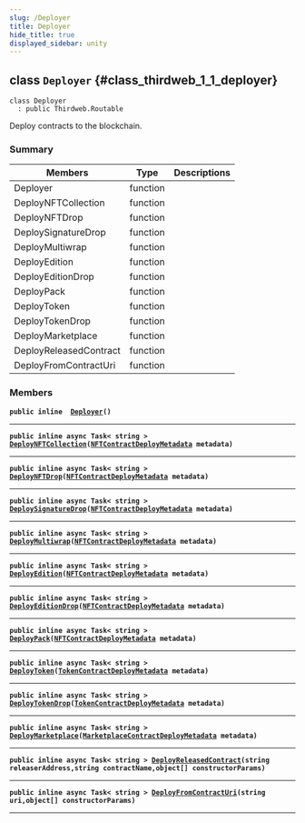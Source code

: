```yaml
---
slug: /Deployer
title: Deployer
hide_title: true
displayed_sidebar: unity
---
```


## class `Deployer` {#class_thirdweb_1_1_deployer}

```
class Deployer
  : public Thirdweb.Routable
```

Deploy contracts to the blockchain.

### Summary

| Members | Type | Descriptions |
| ------- | ---- | ------------ |
| Deployer | function |  |
| DeployNFTCollection | function |  |
| DeployNFTDrop | function |  |
| DeploySignatureDrop | function |  |
| DeployMultiwrap | function |  |
| DeployEdition | function |  |
| DeployEditionDrop | function |  |
| DeployPack | function |  |
| DeployToken | function |  |
| DeployTokenDrop | function |  |
| DeployMarketplace | function |  |
| DeployReleasedContract | function |  |
| DeployFromContractUri | function |  |

### Members

**`public inline  `[`Deployer`](#class_thirdweb_1_1_deployer_1a6b3329ae934d3e34f566026e0ea08d57)`()`**

---

**`public inline async Task< string > `[`DeployNFTCollection`](#class_thirdweb_1_1_deployer_1aa5f5a63ed164970a0da39304a5954f3f)`(`[`NFTContractDeployMetadata`](docs/unity/NFTContractDeployMetadata.md#struct_thirdweb_1_1_n_f_t_contract_deploy_metadata)` metadata)`**

---

**`public inline async Task< string > `[`DeployNFTDrop`](#class_thirdweb_1_1_deployer_1a75149aaa6f1aaf8e73053cbddaff66c1)`(`[`NFTContractDeployMetadata`](docs/unity/NFTContractDeployMetadata.md#struct_thirdweb_1_1_n_f_t_contract_deploy_metadata)` metadata)`**

---

**`public inline async Task< string > `[`DeploySignatureDrop`](#class_thirdweb_1_1_deployer_1a70e5f8fcf89ca13690a024fafe8623ba)`(`[`NFTContractDeployMetadata`](docs/unity/NFTContractDeployMetadata.md#struct_thirdweb_1_1_n_f_t_contract_deploy_metadata)` metadata)`**

---

**`public inline async Task< string > `[`DeployMultiwrap`](#class_thirdweb_1_1_deployer_1ad28a15ef5b839dc2dfb8b228e1f238f9)`(`[`NFTContractDeployMetadata`](docs/unity/NFTContractDeployMetadata.md#struct_thirdweb_1_1_n_f_t_contract_deploy_metadata)` metadata)`**

---

**`public inline async Task< string > `[`DeployEdition`](#class_thirdweb_1_1_deployer_1a8e2a4237f0e1e80c3fa7ccb0b0760930)`(`[`NFTContractDeployMetadata`](docs/unity/NFTContractDeployMetadata.md#struct_thirdweb_1_1_n_f_t_contract_deploy_metadata)` metadata)`**

---

**`public inline async Task< string > `[`DeployEditionDrop`](#class_thirdweb_1_1_deployer_1a8a083fd980859810bf4face2079e0075)`(`[`NFTContractDeployMetadata`](docs/unity/NFTContractDeployMetadata.md#struct_thirdweb_1_1_n_f_t_contract_deploy_metadata)` metadata)`**

---

**`public inline async Task< string > `[`DeployPack`](#class_thirdweb_1_1_deployer_1a765b417f03a22b69ad46d81f0a236d3b)`(`[`NFTContractDeployMetadata`](docs/unity/NFTContractDeployMetadata.md#struct_thirdweb_1_1_n_f_t_contract_deploy_metadata)` metadata)`**

---

**`public inline async Task< string > `[`DeployToken`](#class_thirdweb_1_1_deployer_1a1387421772b61f9c5bbc38556a85ede6)`(`[`TokenContractDeployMetadata`](docs/unity/TokenContractDeployMetadata.md#struct_thirdweb_1_1_token_contract_deploy_metadata)` metadata)`**

---

**`public inline async Task< string > `[`DeployTokenDrop`](#class_thirdweb_1_1_deployer_1a89a2604382e1cfc46a084b37ab87ae94)`(`[`TokenContractDeployMetadata`](docs/unity/TokenContractDeployMetadata.md#struct_thirdweb_1_1_token_contract_deploy_metadata)` metadata)`**

---

**`public inline async Task< string > `[`DeployMarketplace`](#class_thirdweb_1_1_deployer_1afb7d424a176e2014a23496c4388ae323)`(`[`MarketplaceContractDeployMetadata`](docs/unity/MarketplaceContractDeployMetadata.md#struct_thirdweb_1_1_marketplace_contract_deploy_metadata)` metadata)`**

---

**`public inline async Task< string > `[`DeployReleasedContract`](#class_thirdweb_1_1_deployer_1a53a8b69454bd0f491dea15fd5f6feb97)`(string releaserAddress,string contractName,object[] constructorParams)`**

---

**`public inline async Task< string > `[`DeployFromContractUri`](#class_thirdweb_1_1_deployer_1aff5dbce0c6535630b25a55328df5e785)`(string uri,object[] constructorParams)`**

---
